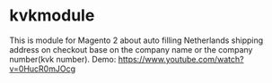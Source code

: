 # kvkmodule
This is module for Magento 2 about auto filling Netherlands shipping address on checkout base on the company name or the company number(kvk number).
    Demo: https://www.youtube.com/watch?v=0HucR0mJOcg
